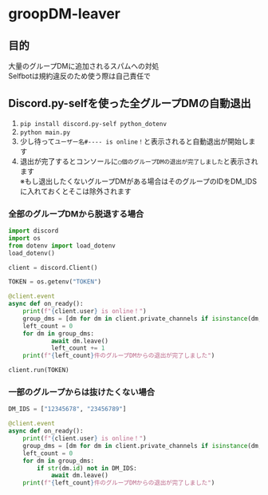 # groopDM-leaver
## 目的
大量のグループDMに追加されるスパムへの対処<br>
Selfbotは規約違反のため使う際は自己責任で
## Discord.py-selfを使った全グループDMの自動退出
1. ```pip install discord.py-self python_dotenv```
1. ```python main.py```
1. 少し待って`ユーザー名#---- is online！`と表示されると自動退出が開始します
1. 退出が完了するとコンソールに`◯個のグループDMの退出が完了しました`と表示されます<br>
※もし退出したくないグループDMがある場合はそのグループのIDをDM_IDSに入れておくとそこは除外されます

### 全部のグループDMから脱退する場合

```python
import discord  
import os
from dotenv import load_dotenv
load_dotenv()

client = discord.Client()

TOKEN = os.getenv("TOKEN")

@client.event
async def on_ready():
    print(f"{client.user} is online！")
    group_dms = [dm for dm in client.private_channels if isinstance(dm, discord.GroupChannel)]
    left_count = 0
    for dm in group_dms:
            await dm.leave()
            left_count += 1
    print(f"{left_count}件のグループDMからの退出が完了しました")

client.run(TOKEN)
```
### 一部のグループからは抜けたくない場合

```python
DM_IDS = ["12345678", "23456789"]

@client.event
async def on_ready():
    print(f"{client.user} is online！")
    group_dms = [dm for dm in client.private_channels if isinstance(dm, discord.GroupChannel)]
    left_count = 0
    for dm in group_dms:
        if str(dm.id) not in DM_IDS:
            await dm.leave()
    print(f"{left_count}件のグループDMからの退出が完了しました")
```
